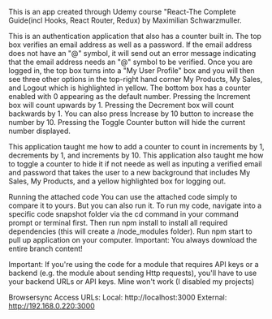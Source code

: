 This is an app created through Udemy course "React-The Complete Guide(incl Hooks, React Router, Redux) by Maximilian Schwarzmuller.


This is an authentication application that also has a counter built in.
The top box verifies an email address as well as a password.
If the email address does not have an "@" symbol, it will send out an error message indicating that the email address needs an "@" symbol to be verified.
Once you are logged in, the top box turns into a "My User Profile" box and you will then see three other options in the top-right hand corner
My Products, My Sales, and Logout which is highlighted in yellow.
The bottom box has a counter enabled with 0 appearing as the default number.
Pressing the Increment box will count upwards by 1.
Pressing the Decrement box will count backwards by 1.
You can also press Increase by 10 button to increase the number by 10.
Pressing the Toggle Counter button will hide the current number displayed.


This application taught me how to add a counter to count in increments by 1, decrements by 1, and increments by 10.
This application also taught me how to toggle a counter to hide it if not neede as well as inputing a verified email and password that takes the user to a new background that includes My Sales, My Products, and a yellow highlighted box for logging out.


Running the attached code
You can use the attached code simply to compare it to yours. But you can also run it.
To run my code, navigate into a specific code snapshot folder via the cd command in your command prompt or terminal first.
Then run npm install to install all required dependencies (this will create a /node_modules folder).
Run npm start to pull up application on your computer.
Important: You always download the entire branch content!


Important: If you're using the code for a module that requires API keys or a backend (e.g. the module about sending Http requests), you'll have to use your backend URLs or API keys. Mine won't work (I disabled my projects)


Browsersync Access URLs:
Local: http://localhost:3000
External: http://192.168.0.220:3000
 
 
